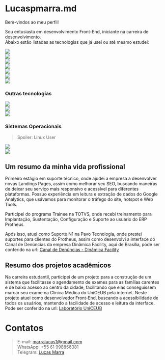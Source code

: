 # Lucaspmarra.md
Bem-vindos ao meu perfil!

Sou entusiasta em desenvolvimento Front-End, iniciante na carreira de desenvolvimento.  
Abaixo estão listadas as tecnologias que já usei ou até mesmo estudei:

![](https://img.shields.io/badge/HTML-B%C3%A1sico-brightgreen)  
![](https://img.shields.io/badge/CSS-B%C3%A1sico-brightgreen)  
![](https://img.shields.io/badge/JavaScript-B%C3%A1sico-brightgreen)  
![](https://img.shields.io/badge/JQuery-B%C3%A1sico-brightgreen)  
![](https://img.shields.io/badge/Vue.js-Básico-blue)  
![](https://img.shields.io/badge/Axios-Básico-blue)  
![](https://img.shields.io/badge/React%20Js-Apenas%20estudos-blue)

### Outras tecnologias

![](https://img.shields.io/badge/TOTVS%20Protheus-B%C3%A1sico-orange)  
![](https://img.shields.io/badge/SQL-B%C3%A1sico-orange)  
![](https://img.shields.io/badge/Photoshop-B%C3%A1sico-orange)

### Sistemas Operacionais

>Spoiler: Linux User

![](https://img.shields.io/badge/Linux-Intermedi%C3%A1rio-red)  
![](https://img.shields.io/badge/Windows-Intermedi%C3%A1rio-red)

## Um resumo da minha vida  profissional

Primeiro estágio em suporte técnico, onde ajudei a empresa a desenvolver novas Landings Pages, assim como melhorar seu SEO, buscando maneiras de deixar seu serviço mais responsivo e acessível para diferentes plataformas.
Possuo experiência em leitura e extração de dados do Google Analytics, que usávamos para monitorar o tráfego do site, hotspot e Web Tools.

Participei do programa Trainee na TOTVS, onde recebi treinamento para Implantação, Sustentação, Configuração e Suporte ao usuário do ERP Protheus. 

Após isso, atuei como Suporte N1 na Pavo Tecnologia, onde prestei suportes para clientes do Protheus, assim como desenvolvi a interface do Canal de Denúncias da empresa Dinâmica Facility, aqui de Brasília, pode ser conferido na url: [Canal de Denúncias - Dinâmica Facility](http://facility.pavo.net.br/#/principal/principal)

## Resumo dos projetos acadêmicos

Na carreira estudantil, participei de um projeto para a construção de um sistema que facilitasse o agendamento de exames para as famílias carentes e de baixo acesso ao centro da cidade, facilitando que elas conseguissem marcar seu exame na Clínica Médica do UniCEUB pela internet.
Neste projeto atuei como desenvolvedor Front-End, buscando a acessibilidade de todos os usuários, mantendo a facilidade de acesso e leitura da interface.
Pode ser conferido na url: [Laboratório UniCEUB](https://laboratorio.uniceub.br/)

# Contatos
>E-mail: marralucas1@gmail.com  
>WhatsApp: +55 61 998856381  
>Telegram:  [Lucas Marra](https://t.me/kayjuv)
